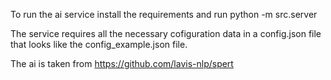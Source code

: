 To run the ai service install the requirements and run
python -m src.server

The service requires all the necessary cofiguration data in a config.json file that looks like the config_example.json file.

The ai is taken from https://github.com/lavis-nlp/spert
